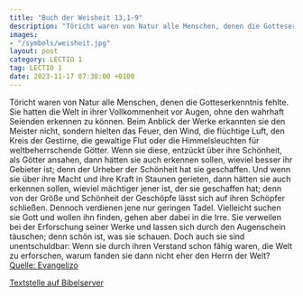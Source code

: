 ```yaml
---
title: "Buch der Weisheit 13,1-9"
description: "Töricht waren von Natur alle Menschen, denen die Gotteserkenntnis fehlte. Sie hatten die Welt in ihrer Vollkommenheit vor Augen, ohne den wahrhaft Seienden erkennen zu können. Beim Anblick der Werke erkannten sie den Meister nicht, sondern hielten das Feuer, den Wind, die flüchti...."
images:
- "/symbols/weisheit.jpg"
layout: post
category: LECTIO 1
tag: LECTIO 1
date: 2023-11-17 07:30:00 +0100
---
```

Töricht waren von Natur alle Menschen, denen die Gotteserkenntnis fehlte. Sie hatten die Welt in ihrer Vollkommenheit vor Augen, ohne den wahrhaft Seienden erkennen zu können. Beim Anblick der Werke erkannten sie den Meister nicht,
sondern hielten das Feuer, den Wind, die flüchtige Luft, den Kreis der Gestirne, die gewaltige Flut oder die Himmelsleuchten für weltbeherrschende Götter.<!--more-->
Wenn sie diese, entzückt über ihre Schönheit, als Götter ansahen, dann hätten sie auch erkennen sollen, wieviel besser ihr Gebieter ist; denn der Urheber der Schönheit hat sie geschaffen.
Und wenn sie über ihre Macht und ihre Kraft in Staunen gerieten, dann hätten sie auch erkennen sollen, wieviel mächtiger jener ist, der sie geschaffen hat;
denn von der Größe und Schönheit der Geschöpfe lässt sich auf ihren Schöpfer schließen.
Dennoch verdienen jene nur geringen Tadel. Vielleicht suchen sie Gott und wollen ihn finden, gehen aber dabei in die Irre.
Sie verweilen bei der Erforschung seiner Werke und lassen sich durch den Augenschein täuschen; denn schön ist, was sie schauen.
Doch auch sie sind unentschuldbar:
Wenn sie durch ihren Verstand schon fähig waren, die Welt zu erforschen, warum fanden sie dann nicht eher den Herrn der Welt?<br>
[Quelle: Evangelizo](https://evangeliumtagfuertag.org/DE/gospel)

[Textstelle auf Bibelserver](https://www.bibleserver.com/EU/Weisheit13,1-9)
